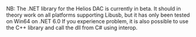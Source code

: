 NB: The .NET library for the Helios DAC is currently in beta. It should in theory work on all platforms supporting Libusb, but it has only been tested on Win64 on .NET 6.0
If you experience problem, it is also possible to use the C++ library and call the dll from C# using interop.